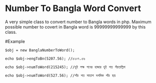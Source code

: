 # Number To Bangla Word Convert
A very simple class to convert number to Bangla words in php. Maximum possible number to covert in Bangla word is 99999999999999 by this class.


#Example
```
$obj = new BanglaNumberToWord();

echo $obj->engToBn(5207.56); //৫২০৭.৫৬

echo $obj->numToWord(215245); //দুই লক্ষ পনের হাজার দুই শত পঁয়তাল্লিশ

echo $obj->numToWord(527.56); //পাঁচ শত সাতাশ দশমিক পাঁচ ছয়
```
